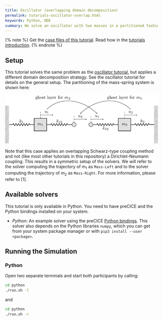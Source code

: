 ```yaml
---
title: Oscillator (overlapping domain decomposition)
permalink: tutorials-oscillator-overlap.html
keywords: Python, ODE
summary: We solve an oscillator with two masses in a partitioned fashion with overlapping domain decomposition. Each mass is solved by an independent ODE.
---
```


{% note %}
Get the [case files of this tutorial](https://github.com/precice/tutorials/tree/master/oscillator-overlap). Read how in the [tutorials introduction](https://www.precice.org/tutorials.html).
{% endnote %}

## Setup

This tutorial solves the same problem as the [oscillator tutorial](https://precice.org/tutorials-oscillator.html), but applies a different domain decomposition strategy. See the oscillator tutorial for details on the general setup. The partitioning of the mass-spring system is shown here:

![Schematic drawing of oscillator example with overlapping domain decomposition](images/tutorials-oscillator-overlap-dd.png)

Note that this case applies an overlapping Schwarz-type coupling method and not (like most other tutorials in this repository) a Dirichlet-Neumann coupling. This results in a symmetric setup of the solvers. We will refer to the solver computing the trajectory of $m_1$ as `Mass-Left` and to the solver computing the trajectory of $m_2$ as `Mass-Right`. For more information, please refer to [1].

## Available solvers

This tutorial is only available in Python. You need to have preCICE and the Python bindings installed on your system.

- *Python*: An example solver using the preCICE [Python bindings](https://www.precice.org/installation-bindings-python.html). This solver also depends on the Python libraries `numpy`, which you can get from your system package manager or with `pip3 install --user <package>`.

## Running the Simulation

### Python

Open two separate terminals and start both participants by calling:

```bash
cd python
./run.sh -l
```

and

```bash
cd python
./run.sh -r
```
